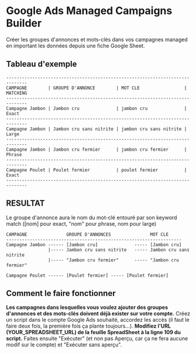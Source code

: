 # Google Ads Managed Campaigns Builder

Créer les groupes d'annonces et mots-clés dans vos campagnes managed en important les données depuis une fiche Google Sheet.

## Tableau d'exemple

```
------------------------------------------------------------------------------
CAMPAGNE        | GROUPE D'ANNONCE        | MOT CLE                 | MATCHING
------------------------------------------------------------------------------
Campagne Jambon | Jambon cru              | jambon cru              | Exact
------------------------------------------------------------------------------
Campagne Jambon | Jambon cru sans nitrite | jambon cru sans nitrite | Large
------------------------------------------------------------------------------
Campagne Jambon | Jambon cru fermier      | jambon cru fermier      | Phrase
------------------------------------------------------------------------------
Campagne Poulet | Poulet fermier          | poulet fermier          | Exact
------------------------------------------------------------------------------
```

## RESULTAT

Le groupe d'annonce aura le nom du mot-clé entouré par son keyword match ([nom] pour exact, "nom" pour phrase, nom pour large)

```
CAMPAGNE               GROUPE D'ANNONCES               MOT CLE
-------------------------------------------------------------------
Campagne Jambon ------ [Jambon cru]              ----- [Jambon cru]
                |----- Jambon cru sans nitrite   ----- Jambon cru sans nitrite
                |----- "Jambon cru fermier"      ----- "Jambon cru fermier"

Campagne Poulet ------ [Poulet fermier] ----- [Poulet fermier]
```

## Comment le faire fonctionner

**Les campagnes dans lesquelles vous voulez ajouter des groupes d'annonces et des mots-clés doivent déjà exister sur votre compte.**
Créez un script dans le compte Google Ads souhaité, accordez les accès (il faut le faire deux fois, la première fois ça plante toujours...).
**Modifiez l'URL (YOUR_SPREADSHEET_URL) de la feuille SpreadSheet à la ligne 109 du script.**
Faites ensuite "Exécuter" (et non pas Aperçu, car ça ne fera aucune modif sur le compte) et "Exécuter sans aperçu".
